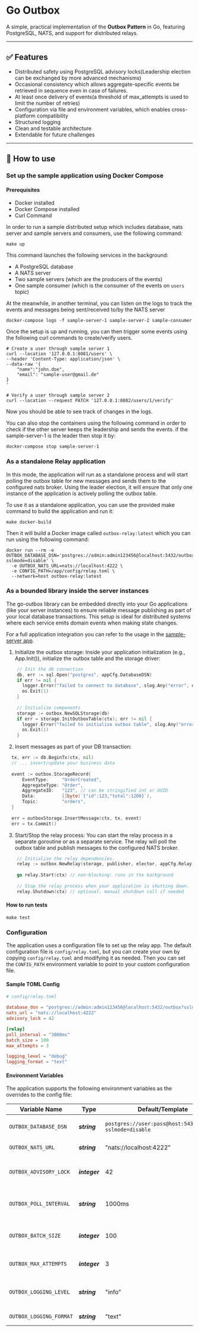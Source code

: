 # Go Outbox

A simple, practical implementation of the **Outbox Pattern** in Go, featuring PostgreSQL, NATS, and support for
distributed relays.

---

## ✅ Features

- Distributed safety using PostgreSQL advisory locks(Leadership election can be exchanged by more advanced mechanisms)
- Occasional consistency which allows aggregate-specific events be retrieved in sequence even in case of failures.
- At least once delivery of events(a threshold of max_attempts is used to limit the number of retries)
- Configuration via file and environment variables, which enables cross-platform compatibility
- Structured logging
- Clean and testable architecture
- Extendable for future challenges

---

## 🏁 How to use

### Set up the sample application using Docker Compose

#### Prerequisites

- Docker installed
- Docker Compose installed
- Curl Command

In order to run a sample distributed setup which includes database, nats server and sample servers and consumers, use the following command:
```shell
make up
```

This command launches the following services in the background:
- A PostgreSQL database
- A NATS server
- Two sample servers (which are the producers of the events)
- One sample consumer (which is the consumer of the events on `users` topic)

At the meanwhile, in another terminal, you can listen on the logs to track the events and messages being sent/received to/by the NATS server
```shell
docker-compose logs -f sample-server-1 sample-server-2 sample-consumer
```

Once the setup is up and running, you can then trigger some events using the following curl commands to create/verify users.

```shell
# Create a user through sample server 1
curl --location '127.0.0.1:8081/users' \
--header 'Content-Type: application/json' \
--data-raw '{
    "name":"john.doe",
    "email": "sample-user@gmail.de"
}
'
```

```shell
# Verify a user through sample server 2
curl --location --request PATCH '127.0.0.1:8082/users/1/verify'
```

Now you should be able to see track of changes in the logs.

You can also stop the containers using the following command in order to check if the other server keeps the leadership and sends the events.
if the sample-server-1 is the leader then stop it by:

```shell
docker-compose stop sample-server-1
```

### As a standalone Relay application

In this mode, the application will run as a standalone process and will start polling the outbox table for new messages
and sends them to the configured nats broker.
Using the leader election, it will ensure that only one instance of the application is actively polling the outbox table.

To use it as a standalone application, you can use the provided make command to build the application and run it:

```shell
make docker-build
````

Then it will build a Docker image called `outbox-relay:latest` which you can run using the following command:

```shell
docker run --rm -e OUTBOX_DATABASE_DSN='postgres://admin:admin123456@localhost:5432/outbox?sslmode=disable' \
  -e OUTBOX_NATS_URL=nats://localhost:4222 \
  -e CONFIG_PATH=/app/config/relay.toml \
  --network=host outbox-relay:latest
```

### As a bounded library inside the server instances

The go-outbox library can be embedded directly into your Go applications (like your server instances) to ensure reliable
message publishing as part of your local database transactions. This setup is ideal for distributed systems where each
service emits domain events when making state changes.

For a full application integration you can refer to the usage in the [sample-server app](cmd/sample-server/main.go).

1) Initialize the outbox storage:
   Inside your application initialization (e.g., App.Init()), initialize the outbox table and the storage driver:

```go
	// Init the db connection
    db, err := sql.Open("postgres", appCfg.DatabaseDSN)
    if err != nil {
      logger.Error("failed to connect to database", slog.Any("error", err))
      os.Exit(1)
    }
    
	// Initialize components
    storage := outbox.NewSQLStorage(db)
    if err = storage.InitOutboxTable(ctx); err != nil {
      logger.Error("failed to initialize outbox table", slog.Any("error", err))
      os.Exit(1)
    }
```

2) Insert messages as part of your DB transaction:
```go
  tx, err := db.BeginTx(ctx, nil)
  // ... insert/update your business data
  
  event := outbox.StorageRecord{
      EventType:     "OrderCreated",
      AggregateType: "Order",
      AggregateID:   "123", // can be stringified int or UUID
      Data:          []byte(`{"id":123,"total":1200}`),
      Topic:         "orders",
  }
  
  err = outboxStorage.InsertMessage(ctx, tx, event)
  err = tx.Commit()
```

3) Start/Stop the relay process:
   You can start the relay process in a separate goroutine or as a separate service. The relay will poll the outbox
   table and publish messages to the configured NATS broker.

```go
    // Initialise the relay dependencies.
    relay := outbox.NewRelay(storage, publisher, elector, appCfg.Relay, logger)
  
    go relay.Start(ctx) // non-blocking: runs in the background
	
	// Stop the relay process when your application is shutting down.
    relay.Shutdown(ctx) // optional: manual shutdown call if needed
```

#### How to run tests

```shell
make test
```

### Configuration

The application uses a configuration file to set up the relay app.
The default configuration file is `config/relay.toml`, but you can create your own by copying `config/relay.toml` and
modifying it as needed.
Then you can set the `CONFIG_PATH` environment variable to point to your custom configuration file.

#### Sample TOML Config

```toml
# config/relay.toml

database_dsn = "postgres://admin:admin123456@localhost:5432/outbox?sslmode=disable"
nats_url = "nats://localhost:4222"
advisory_lock = 42

[relay]
poll_interval = "3000ms"
batch_size = 100
max_attempts = 3

logging_level = "debug"
logging_format = "text"
```

#### Environment Variables

The application supports the following environment variables as the overrides to the config file:

| **Variable Name**       | **Type**      | **Default/Template**                                    | **Description**                       |
|-------------------------|---------------|---------------------------------------------------------|---------------------------------------|
| `OUTBOX_DATABASE_DSN`   | ***string***  | `postgres://user:pass@host:5432/outbox?sslmode=disable` | Postgres connection string            |
| `OUTBOX_NATS_URL`       | ***string***  | "nats://localhost:4222"                                 | NATS server URL                       |
| `OUTBOX_ADVISORY_LOCK`  | ***integer*** | 42                                                      | Advisory lock ID for the outbox table |
| `OUTBOX_POLL_INTERVAL`  | ***string***  | 1000ms                                                  | Polling interval for the outbox table |
| `OUTBOX_BATCH_SIZE`     | ***integer*** | 100                                                     | Batch size for processing messages    |
| `OUTBOX_MAX_ATTEMPTS`   | ***integer*** | 3                                                       | Maximum number of retries             |
| `OUTBOX_LOGGING_LEVEL`  | ***string***  | "info"                                                  | Log level (debug, info, warn, error)  |
| `OUTBOX_LOGGING_FORMAT` | ***string***  | "text"                                                  | Log format (json, text)               |
